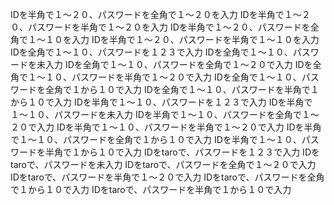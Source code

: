 IDを半角で１〜２０、パスワードを全角で１〜２０を入力
IDを半角で１〜２０、パスワードを半角で１〜２０を入力
IDを半角で１〜２０、パスワードを全角で１〜１０を入力
IDを半角で１〜２０、パスワードを半角で１〜１０を入力
IDを全角で１〜１０、パスワードを１２３で入力
IDを全角で１〜１０、パスワードを未入力
IDを全角で１〜１０、パスワードを全角で１〜２０で入力
IDを全角で１〜１０、パスワードを半角で１〜２０で入力
IDを全角で１〜１０、パスワードを全角で１から１０で入力
IDを全角で１〜１０、パスワードを半角で１から１０で入力
IDを半角で１〜１０、パスワードを１２３で入力
IDを半角で１〜１０、パスワードを未入力
IDを半角で１〜１０、パスワードを全角で１〜２０で入力
IDを半角で１〜１０、パスワードを半角で１〜２０で入力
IDを半角で１〜１０、パスワードを全角で１から１０で入力
IDを半角で１〜１０、パスワードを半角で１から１０で入力
IDをtaroで、パスワードを１２３で入力
IDをtaroで、パスワードを未入力
IDをtaroで、パスワードを全角で１〜２０で入力
IDをtaroで、パスワードを半角で１〜２０で入力
IDをtaroで、パスワードを全角で１から１０で入力
IDをtaroで、パスワードを半角で１から１０で入力
